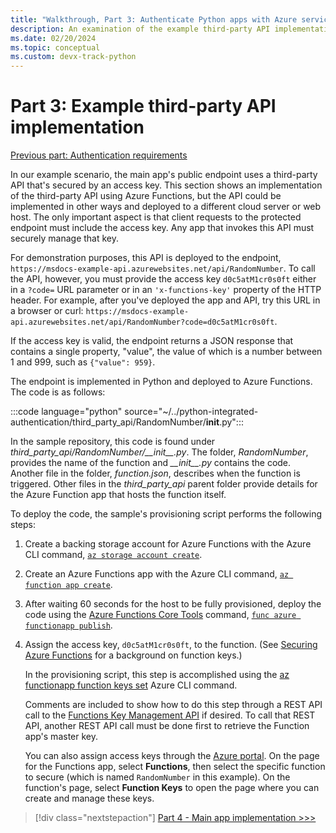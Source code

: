 ```yaml
---
title: "Walkthrough, Part 3: Authenticate Python apps with Azure services"
description: An examination of the example third-party API implementation using Azure Functions and how the endpoint is secured with an access key.
ms.date: 02/20/2024
ms.topic: conceptual
ms.custom: devx-track-python
---
```


# Part 3: Example third-party API implementation

[Previous part: Authentication requirements](walkthrough-tutorial-authentication-02.md)

In our example scenario, the main app's public endpoint uses a third-party API that's secured by an access key. This section shows an implementation of the third-party API using Azure Functions, but the API could be implemented in other ways and deployed to a different cloud server or web host. The only important aspect is that client requests to the protected endpoint must include the access key. Any app that invokes this API must securely manage that key.

For demonstration purposes, this API is deployed to the endpoint, `https://msdocs-example-api.azurewebsites.net/api/RandomNumber`. To call the API, however, you must provide the access key `d0c5atM1cr0s0ft` either in a `?code=` URL parameter or in an `'x-functions-key'` property of the HTTP header. For example, after you've deployed the app and API, try this URL in  a browser or curl: `https://msdocs-example-api.azurewebsites.net/api/RandomNumber?code=d0c5atM1cr0s0ft`.

If the access key is valid, the endpoint returns a JSON response that contains a single property, "value", the value of which is a number between 1 and 999, such as `{"value": 959}`.

The endpoint is implemented in Python and deployed to Azure Functions. The code is as follows:

:::code language="python" source="~/../python-integrated-authentication/third_party_api/RandomNumber/__init__.py":::

In the sample repository, this code is found under *third_party_api/RandomNumber/\_\_init\_\_.py*. The folder, *RandomNumber*, provides the name of the function and *\_\_init\_\_.py* contains the code. Another file in the folder, *function.json*, describes when the function is triggered. Other files in the *third_party_api* parent folder provide details for the Azure Function app that hosts the function itself.

To deploy the code, the sample's provisioning script performs the following steps:

1. Create a backing storage account for Azure Functions with the Azure CLI command, [`az storage account create`](/cli/azure/storage/account#az-storage-account-create).

1. Create an Azure Functions app with the Azure CLI command, [`az function app create`](/cli/azure/functionapp#az-functionapp-create).

1. After waiting 60 seconds for the host to be fully provisioned, deploy the code using the [Azure Functions Core Tools](/azure/azure-functions/functions-run-local?tabs=linux%2Ccsharp%2Cbash) command, [`func azure functionapp publish`](/azure/azure-functions/functions-run-local?tabs=linux%2Ccsharp%2Cbash#project-file-deployment).

1. Assign the access key, `d0c5atM1cr0s0ft`, to the function. (See [Securing Azure Functions](/azure/azure-functions/security-concepts) for a background on function keys.)

    In the provisioning script, this step is accomplished using the [az functionapp function keys set](/cli/azure/functionapp/function/keys#az-functionapp-function-keys-set) Azure CLI command.

    Comments are included to show how to do this step through a REST API call to the [Functions Key Management API](https://github.com/Azure/azure-functions-host/wiki/Key-management-API) if desired. To call that REST API, another REST API call must be done first to retrieve the Function app's master key.

    You can also assign access keys through the [Azure portal](https://portal.azure.com). On the page for the Functions app, select **Functions**, then select the specific function to secure (which is named `RandomNumber` in this example). On the function's page, select **Function Keys** to open the page where you can create and manage these keys.

> [!div class="nextstepaction"]
> [Part 4 - Main app implementation >>>](walkthrough-tutorial-authentication-04.md)
